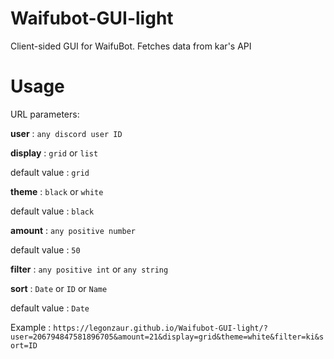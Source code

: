 # Waifubot-GUI-light

Client-sided GUI for WaifuBot. Fetches data from kar's API

# Usage

URL parameters:

**user** : `any discord user ID`

**display** : `grid` or `list`

default value : `grid`

**theme** : `black` or `white`

default value : `black`

**amount** : `any positive number`

default value : `50`

**filter** : `any positive int` or `any string`

**sort** : `Date` or `ID` or `Name`

default value : `Date`

Example : `https://legonzaur.github.io/Waifubot-GUI-light/?user=206794847581896705&amount=21&display=grid&theme=white&filter=ki&sort=ID`
